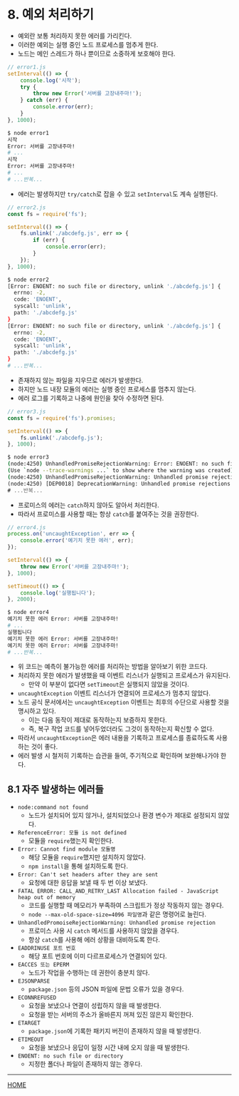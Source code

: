 # 8. 예외 처리하기

- 예외란 보통 처리하지 못한 에러를 가리킨다.
- 이러한 예외는 실행 중인 노드 프로세스를 멈추게 한다.
- 노드는 메인 스레드가 하나 뿐이므로 소중하게 보호해야 한다.

```js
// error1.js
setInterval(() => {
    console.log('시작');
    try {
        throw new Error('서버를 고장내주마!');
    } catch (err) {
        console.error(err);
    }
}, 1000);
```

```zsh
$ node error1
시작
Error: 서버를 고장내주마!
# ...
시작
Error: 서버를 고장내주마!
# ...
# ...반복...
```

- 에러는 발생하지만 `try/catch`로 잡을 수 있고 `setInterval`도 계속 실행된다.

```js
// error2.js
const fs = require('fs');

setInterval(() => {
    fs.unlink('./abcdefg.js', err => {
        if (err) {
            console.error(err);
        }
    });
}, 1000);
```

```zsh
$ node error2
[Error: ENOENT: no such file or directory, unlink './abcdefg.js'] {
  errno: -2,
  code: 'ENOENT',
  syscall: 'unlink',
  path: './abcdefg.js'
}
[Error: ENOENT: no such file or directory, unlink './abcdefg.js'] {
  errno: -2,
  code: 'ENOENT',
  syscall: 'unlink',
  path: './abcdefg.js'
}
# ...반복...
```

- 존재하지 않는 파일을 지우므로 에러가 발생한다.
- 하지만 노드 내장 모듈의 에러는 실행 중인 프로세스를 멈추지 않는다.
- 에러 로그를 기록하고 나중에 원인을 찾아 수정하면 된다.

```js
// error3.js
const fs = require('fs').promises;

setInterval(() => {
    fs.unlink('./abcdefg.js');
}, 1000);
```

```zsh
$ node error3
(node:4250) UnhandledPromiseRejectionWarning: Error: ENOENT: no such file or directory, unlink './abcdefg.js'
(Use `node --trace-warnings ...` to show where the warning was created)
(node:4250) UnhandledPromiseRejectionWarning: Unhandled promise rejection. This error originated either by throwing inside of an async function without a catch block, or by rejecting a promise which was not handled with .catch(). To terminate the node process on unhandled promise rejection, use the CLI flag `--unhandled-rejections=strict` (see https://nodejs.org/api/cli.html#cli_unhandled_rejections_mode). (rejection id: 1)
(node:4250) [DEP0018] DeprecationWarning: Unhandled promise rejections are deprecated. In the future, promise rejections that are not handled will terminate the Node.js process with a non-zero exit code.
# ...반복...
```

- 프로미스의 에러는 `catch`하지 않아도 알아서 처리한다.
- 따라서 프로미스를 사용할 때는 항상 `catch`를 붙여주는 것을 권장한다.

```js
// error4.js
process.on('uncaughtException', err => {
    console.error('예기치 못한 에러', err);
});

setInterval(() => {
    throw new Error('서버를 고장내주마!');
}, 1000);

setTimeout(() => {
    console.log('실행됩니다');
}, 2000);
```

```zsh
$ node error4
예기치 못한 에러 Error: 서버를 고장내주마!
# ...
실행됩니다
예기치 못한 에러 Error: 서버를 고장내주마!
예기치 못한 에러 Error: 서버를 고장내주마!
# ...반복...
```

- 위 코드는 예측이 불가능한 에러를 처리하는 방법을 알아보기 위한 코드다.
- 처리하지 못한 에러가 발생했을 때 이벤트 리스너가 실행되고 프로세스가 유지된다.
    - 만약 이 부분이 없다면 `setTimeout`은 실행되지 않았을 것이다.
- `uncaughtException` 이벤트 리스너가 연결되어 프로세스가 멈추지 않았다.
- 노드 공식 문서에서는 `uncaughtException` 이벤트는 최후의 수단으로 사용할 것을 명시하고 있다.
    - 이는 다음 동작이 제대로 동작하는지 보증하지 못한다.
    - 즉, 복구 작업 코드를 넣어두었더라도 그것이 동작하는지 확신할 수 없다.
- 따라서 `uncaughtException`은 에러 내용을 기록하고 프로세스를 종료하도록 사용하는 것이 좋다.
- 에러 발생 시 철저히 기록하는 습관을 들여, 주기적으로 확인하며 보완해나가야 한다.

## 8.1 자주 발생하는 에러들

- `node:command not found`
    - 노드가 설치되어 있지 않거나, 설치되었으나 환경 변수가 제대로 설정되지 않았다.
- `ReferenceError: 모듈 is not defined`
    - 모듈을 `require`했는지 확인한다.
- `Error: Cannot find module 모듈명`
    - 해당 모듈을 `require`했지만 설치하지 않았다.
    - `npm install`을 통해 설치하도록 한다.
- `Error: Can't set headers after they are sent`
    - 요청에 대한 응답을 보낼 때 두 번 이상 보냈다.
- `FATAL ERROR: CALL_AND_RETRY_LAST Allocation failed - JavaScript heap out of memory`
    - 코드를 실행할 때 메모리가 부족하여 스크립트가 정상 작동하지 않는 경우다.
    - `node --max-old-space-size=4096 파일명`과 같은 명령어로 늘린다.
- `UnhandledPromoiseRejectionWarning: Unhandled promise rejection`
    - 프로미스 사용 시 `catch` 메서드를 사용하지 않았을 경우다.
    - 항상 `catch`를 사용해 에러 상황을 대비하도록 한다.
- `EADDRINUSE 포트 번호`
    - 해당 포트 번호에 이미 다르프로세스가 연결되어 있다.
- `EACCES 또는 EPERM`
    - 노드가 작업을 수행하는 데 권한이 충분치 않다.
- `EJSONPARSE`
    - `package.json` 등의 JSON 파일에 문법 오류가 있을 경우다.
- `ECONNREFUSED`
    - 요청을 보냈으나 연결이 성립하지 않을 때 발생한다.
    - 요청을 받는 서버의 주소가 올바른지 꺼져 있진 않은지 확인한다.
- `ETARGET`
    - `package.json`에 기록한 패키지 버전이 존재하지 않을 때 발생한다.
- `ETIMEOUT`
    - 요청을 보냈으나 응답이 일정 시간 내에 오지 않을 때 발생한다.
- `ENOENT: no such file or directory`
    - 지정한 폴더나 파일이 존재하지 않는 경우다.

-----
[HOME](./index.md)